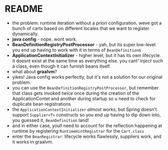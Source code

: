 # README

* the problem: runtime iteration without a priori configuration. weve got a bunch of carts based on different locales that we want to register dynamically. 
* **java config** - nope. wont work.
* **BeanDefinitionRegistryPostProcessor**  - yah, but its super low-level. you end up having to work with it in terms of `BeanDefinition`s
* **ApplicationContextInitializer** - higher level, but it has its own lifecycle. it doesnt exist at the same time as everything else. you cant' _inject_ such a class, even though it can furnish beans itself.
* what about **graalvm**? 
* yikes! Java config works perfectly, but it's not a solution for our original problem.
* you can use the `BeanDefinitionRegistryPostProcessor`, but remember that class gets invoked _twice_ once during the creation of the ApplicationContet and another during startup so u need to check for duplicate bean registrations
* the `ApplicationContextInitializer` _almost_ works, but Spring doesn't support `Supplier<T>` constructs so you end up having to dip down into, you guessed it, `BeanDefinition` land!
* and in either case, youll need to account for the reflection happening at runtime by registering `RuntimeHintRegistrar` for the `Cart.class` 
* enter the `BeanRegistrar`: lifecycle works flawlessly, suppliers work, and it works in graalvm. 